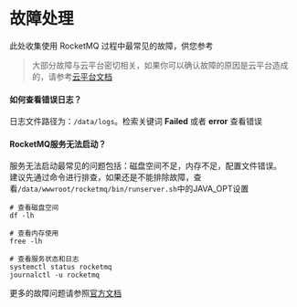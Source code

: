 # 故障处理

此处收集使用 RocketMQ 过程中最常见的故障，供您参考

> 大部分故障与云平台密切相关，如果你可以确认故障的原因是云平台造成的，请参考[云平台文档](https://support.websoft9.com/docs/faq/zh/tech-instance.html)

#### 如何查看错误日志？

日志文件路径为：`/data/logs`。检索关键词 **Failed** 或者 **error** 查看错误

#### RocketMQ服务无法启动？

服务无法启动最常见的问题包括：磁盘空间不足，内存不足，配置文件错误。  
建议先通过命令进行排查，如果还是不能排除故障，查看`/data/wwwroot/rocketmq/bin/runserver.sh`中的JAVA_OPT设置

```shell
# 查看磁盘空间
df -lh

# 查看内存使用
free -lh

# 查看服务状态和日志
systemctl status rocketmq
journalctl -u rocketmq
```
更多的故障问题请参照[官方文档](http://rocketmq.apache.org/docs/faq/)
